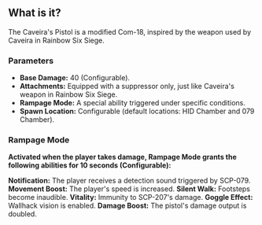 ## What is it?
The Caveira's Pistol is a modified Com-18, inspired by the weapon used by Caveira in Rainbow Six Siege.

### Parameters
- **Base Damage:** 40 (Configurable).
- **Attachments:** Equipped with a suppressor only, just like Caveira's weapon in Rainbow Six Siege.
- **Rampage Mode:** A special ability triggered under specific conditions.
- **Spawn Location:** Configurable (default locations: HID Chamber and 079 Chamber).

### Rampage Mode
**Activated when the player takes damage, Rampage Mode grants the following abilities for 10 seconds (Configurable):**

**Notification:** The player receives a detection sound triggered by SCP-079.
**Movement Boost:** The player's speed is increased.
**Silent Walk:** Footsteps become inaudible.
**Vitality:** Immunity to SCP-207's damage.
**Goggle Effect:** Wallhack vision is enabled.
**Damage Boost:** The pistol's damage output is doubled.